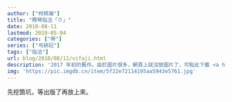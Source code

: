 ```yaml
---
author: ["柯棋瀚"]
title: "釋琴指法「卩」"
date: 2018-08-11
lastmod: 2019-05-04
categories: ["琴"]
series: ["㢧耕記"]
tags: ["指法"]
url: blog/2018/08/11/vifaji.html
description: '2017 年初的舊作。由於圖片很多，網頁上就沒放圖片了，可點此下載 <a href="" target="\_blank">PDF</a> 閱讀。'
img: 'https://pic.imgdb.cn/item/5f22e72114195aa5943e5761.jpg'
---
```


先挖箇坑，等出版了再放上來。
